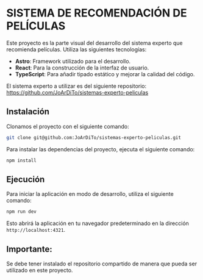 # SISTEMA DE RECOMENDACIÓN DE PELÍCULAS


Este proyecto es la parte visual del desarrollo del sistema experto que recomienda películas. Utiliza las siguientes tecnologías:

- **Astro**: Framework utilizado para el desarrollo.
- **React**: Para la construcción de la interfaz de usuario.
- **TypeScript**: Para añadir tipado estático y mejorar la calidad del código.

El sistema experto a utilizar es del siguiente repositorio:
    https://github.com/JoArDiTo/sistemas-experto-peliculas

## Instalación

Clonamos el proyecto con el siguiente comando:

```bash
git clone git@github.com:JoArDiTo/sistemas-experto-peliculas.git
```

Para instalar las dependencias del proyecto, ejecuta el siguiente comando:

```bash
npm install
```

## Ejecución

Para iniciar la aplicación en modo de desarrollo, utiliza el siguiente comando:

```bash
npm run dev
```

Esto abrirá la aplicación en tu navegador predeterminado en la dirección `http://localhost:4321`.

## Importante:

Se debe tener instalado el repositorio compartido de manera que pueda ser utilizado en este proyecto.